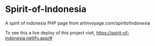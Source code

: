 # Spirit-of-Indonesia
A spirit of indonesia PHP page from artinvoyage.com/spiritofindonesia

To see this a live deploy of this project visit, https://spirit-of-indonesia.netlify.app/#
